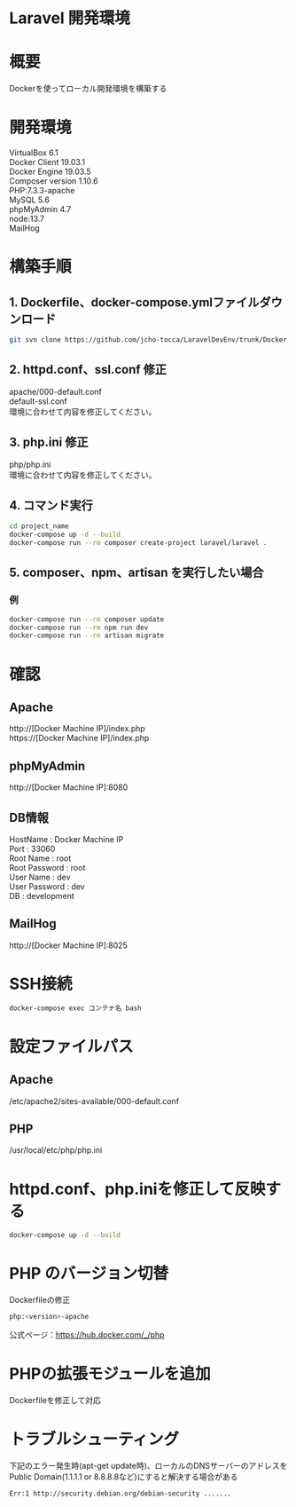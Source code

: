 Laravel 開発環境
====

# 概要
Dockerを使ってローカル開発環境を構築する

# 開発環境

VirtualBox 6.1  
Docker Client 19.03.1  
Docker Engine 19.03.5  
Composer version 1.10.6  
PHP:7.3.3-apache  
MySQL 5.6   
phpMyAdmin 4.7  
node:13.7  
MailHog  

# 構築手順
## 1. Dockerfile、docker-compose.ymlファイルダウンロード
```bash
git svn clone https://github.com/jcho-tocca/LaravelDevEnv/trunk/Docker project_name
```
## 2. httpd.conf、ssl.conf 修正
apache/000-default.conf  
default-ssl.conf  
環境に合わせて内容を修正してください。
## 3. php.ini 修正
php/php.ini  
環境に合わせて内容を修正してください。
## 4. コマンド実行
```bash
cd project_name
docker-compose up -d --build
docker-compose run --rm composer create-project laravel/laravel .
```

## 5. composer、npm、artisan を実行したい場合
### 例
```bash
docker-compose run --rm composer update
docker-compose run --rm npm run dev
docker-compose run --rm artisan migrate 
```

# 確認

## Apache
http://[Docker Machine IP]/index.php  
https://[Docker Machine IP]/index.php

## phpMyAdmin
http://[Docker Machine IP]:8080

## DB情報
HostName : Docker Machine IP  
Port : 33060  
Root Name : root  
Root Password : root  
User Name : dev  
User Password : dev  
DB : development  

## MailHog
http://[Docker Machine IP]:8025

# SSH接続
```bash
docker-compose exec コンテナ名 bash
```

# 設定ファイルパス
## Apache
/etc/apache2/sites-available/000-default.conf
## PHP
/usr/local/etc/php/php.ini

# httpd.conf、php.iniを修正して反映する
```bash
docker-compose up -d --build
```
# PHP のバージョン切替
Dockerfileの修正  
```bash
php:<version>-apache
```
公式ページ：https://hub.docker.com/_/php
# PHPの拡張モジュールを追加
Dockerfileを修正して対応

# トラブルシューティング

下記のエラー発生時(apt-get update時)、ローカルのDNSサーバーのアドレスを  
Public Domain(1.1.1.1 or 8.8.8.8など)にすると解決する場合がある

```bash
Err:1 http://security.debian.org/debian-security .......
```